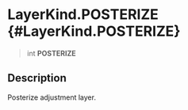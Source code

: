 LayerKind.POSTERIZE {#LayerKind.POSTERIZE}
===================

> int **POSTERIZE**

Description
-----------

Posterize adjustment layer.

